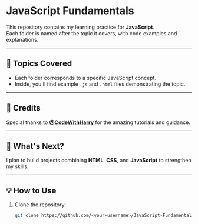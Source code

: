 # JavaScript Fundamentals

This repository contains my learning practice for **JavaScript**.  
Each folder is named after the topic it covers, with code examples and explanations.

---

## 📂 Topics Covered
- Each folder corresponds to a specific JavaScript concept.
- Inside, you'll find example `.js` and `.html` files demonstrating the topic.

---

## 📖 Credits
Special thanks to **[@CodeWithHarry](https://twitter.com/CodeWithHarry)** for the amazing tutorials and guidance.

---

## 🚀 What's Next?
I plan to build projects combining **HTML**, **CSS**, and **JavaScript** to strengthen my skills.

---

## 💡 How to Use
1. Clone the repository:
   ```bash
   git clone https://github.com/<your-username>/JavaScript-Fundamentals.git
